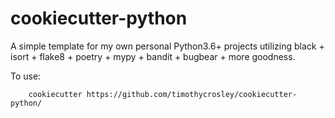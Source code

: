 # cookiecutter-python

A simple template for my own personal Python3.6+ projects utilizing black + isort + flake8 + poetry + mypy + bandit + bugbear + more goodness.

To use:

        cookiecutter https://github.com/timothycrosley/cookiecutter-python/
